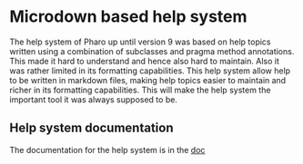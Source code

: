 # Microdown based help system

The help system of Pharo up until version 9 was based on help topics written using a combination of subclasses and pragma method annotations. This made it hard to understand and hence also hard to maintain. Also it was rather limited in its formatting capabilities. This help system allow help to be written in markdown files, making help topics easier to maintain and richer in its formatting capabilities. This will make the help system the important tool it was always supposed to be.


## Help system documentation
The documentation for the help system is in the [doc](doc/helpsystem.md)

